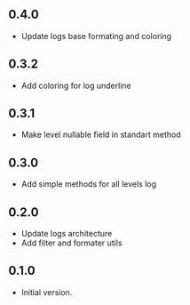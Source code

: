 ## 0.4.0
- Update logs base formating and coloring

## 0.3.2
- Add coloring for log underline

## 0.3.1
- Make level nullable field in standart method

## 0.3.0
- Add simple methods for all levels log

## 0.2.0
- Update logs architecture
- Add filter and formater utils

## 0.1.0

- Initial version.

